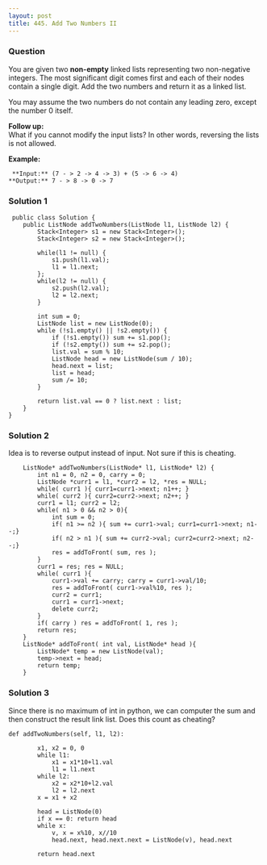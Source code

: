 ```yaml
---
layout: post
title: 445. Add Two Numbers II
---
```

### Question
You are given two **non-empty** linked lists representing two non-negative
integers. The most significant digit comes first and each of their nodes
contain a single digit. Add the two numbers and return it as a linked list.

You may assume the two numbers do not contain any leading zero, except the
number 0 itself.

 **Follow up:**  
What if you cannot modify the input lists? In other words, reversing the lists
is not allowed.

 **Example:**

    
    
     **Input:** (7 - > 2 -> 4 -> 3) + (5 -> 6 -> 4)
    **Output:** 7 - > 8 -> 0 -> 7
    

### Solution 1
    
    
     public class Solution {
        public ListNode addTwoNumbers(ListNode l1, ListNode l2) {
            Stack<Integer> s1 = new Stack<Integer>();
            Stack<Integer> s2 = new Stack<Integer>();
            
            while(l1 != null) {
                s1.push(l1.val);
                l1 = l1.next;
            };
            while(l2 != null) {
                s2.push(l2.val);
                l2 = l2.next;
            }
            
            int sum = 0;
            ListNode list = new ListNode(0);
            while (!s1.empty() || !s2.empty()) {
                if (!s1.empty()) sum += s1.pop();
                if (!s2.empty()) sum += s2.pop();
                list.val = sum % 10;
                ListNode head = new ListNode(sum / 10);
                head.next = list;
                list = head;
                sum /= 10;
            }
            
            return list.val == 0 ? list.next : list;
        }
    }
    


### Solution 2
Idea is to reverse output instead of input. Not sure if this is cheating.

    
    
        ListNode* addTwoNumbers(ListNode* l1, ListNode* l2) {
            int n1 = 0, n2 = 0, carry = 0;
            ListNode *curr1 = l1, *curr2 = l2, *res = NULL;
            while( curr1 ){ curr1=curr1->next; n1++; }
            while( curr2 ){ curr2=curr2->next; n2++; } 
            curr1 = l1; curr2 = l2;
            while( n1 > 0 && n2 > 0){
                int sum = 0;
                if( n1 >= n2 ){ sum += curr1->val; curr1=curr1->next; n1--;}
                if( n2 > n1 ){ sum += curr2->val; curr2=curr2->next; n2--;}
                res = addToFront( sum, res );
            }
            curr1 = res; res = NULL;
            while( curr1 ){
                curr1->val += carry; carry = curr1->val/10;
                res = addToFront( curr1->val%10, res );
                curr2 = curr1; 
                curr1 = curr1->next;
                delete curr2;
            }
            if( carry ) res = addToFront( 1, res );
            return res;
        }
        ListNode* addToFront( int val, ListNode* head ){
            ListNode* temp = new ListNode(val);
            temp->next = head;
            return temp;
        }
    


### Solution 3
Since there is no maximum of int in python, we can computer the sum and then
construct the result link list. Does this count as cheating?

    
    
    def addTwoNumbers(self, l1, l2):
    
            x1, x2 = 0, 0
            while l1:
                x1 = x1*10+l1.val
                l1 = l1.next
            while l2:
                x2 = x2*10+l2.val
                l2 = l2.next
            x = x1 + x2
            
            head = ListNode(0)
            if x == 0: return head
            while x:
                v, x = x%10, x//10
                head.next, head.next.next = ListNode(v), head.next
                
            return head.next
    



